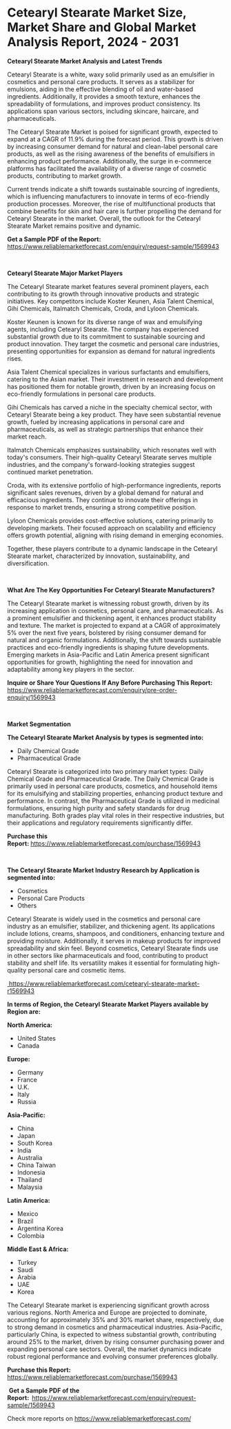 <p><h1>Cetearyl Stearate Market Size, Market Share and Global Market Analysis Report, 2024 - 2031</h1></p><p><strong>Cetearyl Stearate Market Analysis and Latest Trends</strong></p>
<p><p>Cetearyl Stearate is a white, waxy solid primarily used as an emulsifier in cosmetics and personal care products. It serves as a stabilizer for emulsions, aiding in the effective blending of oil and water-based ingredients. Additionally, it provides a smooth texture, enhances the spreadability of formulations, and improves product consistency. Its applications span various sectors, including skincare, haircare, and pharmaceuticals.</p><p>The Cetearyl Stearate Market is poised for significant growth, expected to expand at a CAGR of 11.9% during the forecast period. This growth is driven by increasing consumer demand for natural and clean-label personal care products, as well as the rising awareness of the benefits of emulsifiers in enhancing product performance. Additionally, the surge in e-commerce platforms has facilitated the availability of a diverse range of cosmetic products, contributing to market growth.</p><p>Current trends indicate a shift towards sustainable sourcing of ingredients, which is influencing manufacturers to innovate in terms of eco-friendly production processes. Moreover, the rise of multifunctional products that combine benefits for skin and hair care is further propelling the demand for Cetearyl Stearate in the market. Overall, the outlook for the Cetearyl Stearate Market remains positive and dynamic.</p></p>
<p><strong>Get a Sample PDF of the Report:&nbsp;</strong> <a href="https://www.reliablemarketforecast.com/enquiry/request-sample/1569943?utm_campaign=1893&utm_medium=2&utm_source=Github&utm_content=ia&utm_term=29122024&utm_id=cetearyl-stearate">https://www.reliablemarketforecast.com/enquiry/request-sample/1569943</a></p>
<p>&nbsp;</p>
<p><strong>Cetearyl Stearate Major Market Players</strong></p>
<p><p>The Cetearyl Stearate market features several prominent players, each contributing to its growth through innovative products and strategic initiatives. Key competitors include Koster Keunen, Asia Talent Chemical, Gihi Chemicals, Italmatch Chemicals, Croda, and Lyloon Chemicals.</p><p>Koster Keunen is known for its diverse range of wax and emulsifying agents, including Cetearyl Stearate. The company has experienced substantial growth due to its commitment to sustainable sourcing and product innovation. They target the cosmetic and personal care industries, presenting opportunities for expansion as demand for natural ingredients rises.</p><p>Asia Talent Chemical specializes in various surfactants and emulsifiers, catering to the Asian market. Their investment in research and development has positioned them for notable growth, driven by an increasing focus on eco-friendly formulations in personal care products.</p><p>Gihi Chemicals has carved a niche in the specialty chemical sector, with Cetearyl Stearate being a key product. They have seen substantial revenue growth, fueled by increasing applications in personal care and pharmaceuticals, as well as strategic partnerships that enhance their market reach.</p><p>Italmatch Chemicals emphasizes sustainability, which resonates well with today's consumers. Their high-quality Cetearyl Stearate serves multiple industries, and the company's forward-looking strategies suggest continued market penetration.</p><p>Croda, with its extensive portfolio of high-performance ingredients, reports significant sales revenues, driven by a global demand for natural and efficacious ingredients. They continue to innovate their offerings in response to market trends, ensuring a strong competitive position.</p><p>Lyloon Chemicals provides cost-effective solutions, catering primarily to developing markets. Their focused approach on scalability and efficiency offers growth potential, aligning with rising demand in emerging economies.</p><p>Together, these players contribute to a dynamic landscape in the Cetearyl Stearate market, characterized by innovation, sustainability, and diversification.</p></p>
<p>&nbsp;</p>
<p><strong>What Are The Key Opportunities For Cetearyl Stearate Manufacturers?</strong></p>
<p><p>The Cetearyl Stearate market is witnessing robust growth, driven by its increasing application in cosmetics, personal care, and pharmaceuticals. As a prominent emulsifier and thickening agent, it enhances product stability and texture. The market is projected to expand at a CAGR of approximately 5% over the next five years, bolstered by rising consumer demand for natural and organic formulations. Additionally, the shift towards sustainable practices and eco-friendly ingredients is shaping future developments. Emerging markets in Asia-Pacific and Latin America present significant opportunities for growth, highlighting the need for innovation and adaptability among key players in the sector.</p></p>
<p><strong>Inquire or Share Your Questions If Any Before Purchasing This Report:</strong> <a href="https://www.reliablemarketforecast.com/enquiry/pre-order-enquiry/1569943?utm_campaign=1893&utm_medium=2&utm_source=Github&utm_content=ia&utm_term=29122024&utm_id=cetearyl-stearate">https://www.reliablemarketforecast.com/enquiry/pre-order-enquiry/1569943</a></p>
<p>&nbsp;</p>
<p><strong>Market Segmentation</strong></p>
<p><strong>The Cetearyl Stearate Market Analysis by types is segmented into:</strong></p>
<p><ul><li>Daily Chemical Grade</li><li>Pharmaceutical Grade</li></ul></p>
<p><p>Cetearyl Stearate is categorized into two primary market types: Daily Chemical Grade and Pharmaceutical Grade. The Daily Chemical Grade is primarily used in personal care products, cosmetics, and household items for its emulsifying and stabilizing properties, enhancing product texture and performance. In contrast, the Pharmaceutical Grade is utilized in medicinal formulations, ensuring high purity and safety standards for drug manufacturing. Both grades play vital roles in their respective industries, but their applications and regulatory requirements significantly differ.</p></p>
<p><strong>Purchase this Report:&nbsp;</strong><a href="https://www.reliablemarketforecast.com/purchase/1569943?utm_campaign=1893&utm_medium=2&utm_source=Github&utm_content=ia&utm_term=29122024&utm_id=cetearyl-stearate">https://www.reliablemarketforecast.com/purchase/1569943</a></p>
<p>&nbsp;</p>
<p><strong>The Cetearyl Stearate Market Industry Research by Application is segmented into:</strong></p>
<p><ul><li>Cosmetics</li><li>Personal Care Products</li><li>Others</li></ul></p>
<p><p>Cetearyl Stearate is widely used in the cosmetics and personal care industry as an emulsifier, stabilizer, and thickening agent. Its applications include lotions, creams, shampoos, and conditioners, enhancing texture and providing moisture. Additionally, it serves in makeup products for improved spreadability and skin feel. Beyond cosmetics, Cetearyl Stearate finds use in other sectors like pharmaceuticals and food, contributing to product stability and shelf life. Its versatility makes it essential for formulating high-quality personal care and cosmetic items.</p></p>
<p><a href="https://www.reliablemarketforecast.com/cetearyl-stearate-market-r1569943?utm_campaign=1893&utm_medium=2&utm_source=Github&utm_content=ia&utm_term=29122024&utm_id=cetearyl-stearate">&nbsp;https://www.reliablemarketforecast.com/cetearyl-stearate-market-r1569943</a></p>
<p><strong>In terms of Region, the Cetearyl Stearate Market Players available by Region are:</strong></p>
<p>
    <p> <strong> North America: </strong>
        <ul>
            <li>United States</li>
            <li>Canada</li>
        </ul>
        </p> 
    <p> <strong> Europe: </strong>
        <ul>
            <li>Germany</li>
            <li>France</li>
            <li>U.K.</li>
            <li>Italy</li>
            <li>Russia</li>
        </ul>
        </p> 
    <p> <strong> Asia-Pacific: </strong>
        <ul>
            <li>China</li>
            <li>Japan</li>
            <li>South Korea</li>
            <li>India</li>
            <li>Australia</li>
            <li>China Taiwan</li>
            <li>Indonesia</li>
            <li>Thailand</li>
            <li>Malaysia</li>
        </ul>
        </p> 
    <p> <strong> Latin America: </strong>
        <ul>
            <li>Mexico</li>
            <li>Brazil</li>
            <li>Argentina Korea</li>
            <li>Colombia</li>
        </ul>
        </p> 
    <p> <strong> Middle East & Africa: </strong>
        <ul>
            <li>Turkey</li>
            <li>Saudi</li>
            <li>Arabia</li>
            <li>UAE</li>
            <li>Korea</li>
        </ul>
    </p>
    </p>
<p><p>The Cetearyl Stearate market is experiencing significant growth across various regions. North America and Europe are projected to dominate, accounting for approximately 35% and 30% market share, respectively, due to strong demand in cosmetics and pharmaceutical industries. Asia-Pacific, particularly China, is expected to witness substantial growth, contributing around 25% to the market, driven by rising consumer purchasing power and expanding personal care sectors. Overall, the market dynamics indicate robust regional performance and evolving consumer preferences globally.</p></p>
<p><strong>Purchase this Report: </strong><a href="https://www.reliablemarketforecast.com/purchase/1569943?utm_campaign=1893&utm_medium=2&utm_source=Github&utm_content=ia&utm_term=29122024&utm_id=cetearyl-stearate">https://www.reliablemarketforecast.com/purchase/1569943</a></p>
<p>&nbsp;<strong>Get a Sample PDF of the Report:&nbsp;&nbsp;</strong><a href="https://www.reliablemarketforecast.com/enquiry/request-sample/1569943?utm_campaign=1893&utm_medium=2&utm_source=Github&utm_content=ia&utm_term=29122024&utm_id=cetearyl-stearate">https://www.reliablemarketforecast.com/enquiry/request-sample/1569943</a></p>
<p><strong></strong></p>
<p>Check more reports on <a href="https://www.reliablemarketforecast.com/?utm_campaign=1893&utm_medium=2&utm_source=Github&utm_content=ia&utm_term=29122024&utm_id=cetearyl-stearate">https://www.reliablemarketforecast.com/</a></p>